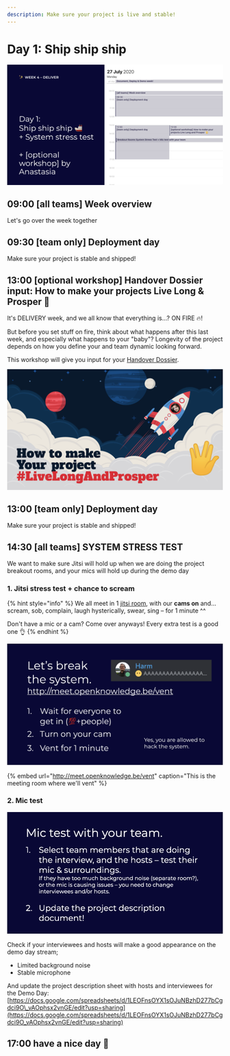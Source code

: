 ```yaml
---
description: Make sure your project is live and stable!
---
```


# Day 1: Ship ship ship

![](../../.gitbook/assets/screenshot-2020-07-26-at-15.09.12.png)

## 09:00 \[all teams\] Week overview

Let's go over the week together

## 09:30 \[team only\] Deployment day

Make sure your project is stable and shipped!

## 13:00 \[optional workshop\] Handover Dossier input: How to make your projects Live Long & Prosper 🖖

It's DELIVERY week, and we all know that everything is...? ON FIRE 🔥!

But before you set stuff on fire, think about what happens after this last week, and especially what happens to your "baby"? Longevity of the project depends on how you define your and team dynamic looking forward.

This workshop will give you input for your [Handover Dossier](../../tutorials/how-to-deliver-like-a-pro/).

![](../../.gitbook/assets/screenshot-2020-07-26-at-14.58.17.png)

## 13:00 \[team only\] Deployment day

Make sure your project is stable and shipped!

## 14:30 \[all teams\] SYSTEM STRESS TEST

We want to make sure Jitsi will hold up when we are doing the project breakout rooms, and your mics will hold up during the demo day

### 1. Jitsi stress test + chance to scream

{% hint style="info" %}
We all meet in 1 [jitsi room](https://meet.openknowledge.be/vent), with our **cams on** and... scream, sob, complain, laugh hysterically, swear, sing – for 1 minute ^^

Don't have a mic or a cam? Come over anyways! Every extra test is a good one 👌
{% endhint %}

![](../../.gitbook/assets/screenshot-2020-07-26-at-15.34.20.png)

{% embed url="http://meet.openknowledge.be/vent" caption="This is the meeting room where we\'ll vent" %}

### 2. Mic test

![](../../.gitbook/assets/screenshot-2020-07-26-at-15.37.19.png)

Check if your interviewees and hosts will make a good appearance on the demo day stream;

* Limited background noise
* Stable microphone

And update the project description sheet with hosts and interviewees for the Demo Day: [https://docs.google.com/spreadsheets/d/1LEOFnsOYX1sOJuNBzhD277bCgdci9O\_vAOphsx2vnGE/edit?usp=sharing](https://docs.google.com/spreadsheets/d/1LEOFnsOYX1sOJuNBzhD277bCgdci9O_vAOphsx2vnGE/edit?usp=sharing)

## 17:00 have a nice day 🥳

